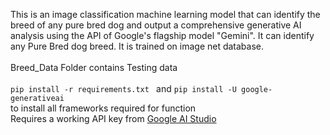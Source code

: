 This is an image classification machine learning model that can identify the breed of any pure bred dog and output a comprehensive generative AI analysis using the API of Google's flagship model "Gemini". It can identify any Pure Bred dog breed. It is trained on image net database.
<br>
<br>
Breed_Data Folder contains Testing data
<br>
<br> ```pip install -r requirements.txt ``` and ```pip install -U google-generativeai``` <br>to install all frameworks required for function
<br>
Requires a working API key from <a href=https://aistudio.google.com/app>Google AI Studio </a>
